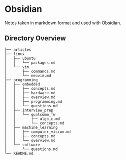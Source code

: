 # Obsidian 

Notes taken in markdown format and used with Obsidian. 

## Directory Overview

```
├── articles
├── linux
│   ├── ubuntu
│   │   └── packages.md
│   └── vim
│       ├── commands.md
│       └── neovim.md
├── programming
│   ├── embedded
│   │   ├── concepts.md
│   │   ├── hardware.md
│   │   ├── overview.md
│   │   ├── programming.md
│   │   └── questions.md
│   ├── interview_prep
│   │   └── qualcomm_fw
│   │       ├── algo_c.md
│   │       └── concepts.md
│   ├── machine_learning
│   │   ├── computer_vision.md
│   │   ├── concepts.md
│   │   └── overview.md
│   └── software
│       └── questions.md
└── README.md

```

